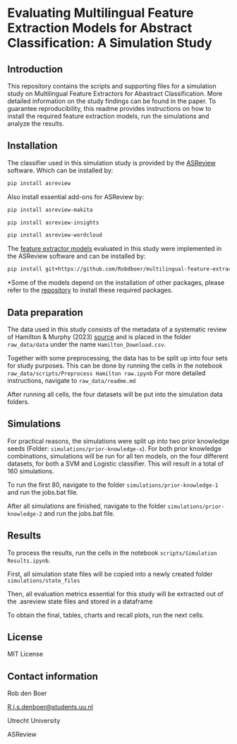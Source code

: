 # Evaluating Multilingual Feature Extraction Models for Abstract Classification: A Simulation Study

## Introduction

This repository contains the scripts and supporting files for a simulation study on Multilingual Feature Extractors for Abastract Classification. More detailed information on the study findings can be found in the paper. To guarantee reproducibility, this readme provides instructions on how to install the required feature extraction models, run the simulations and analyze the results.


## Installation

The classifier used in this simulation study is provided by the [ASReview](https://github.com/asreview) software. Which can be installed by:

```bash
pip install asreview
```

Also install essential add-ons for ASReview by:

```bash
pip install asreview-makita

pip install asreview-insights

pip install asreview-wordcloud
```

The [feature extractor models](https://github.com/Robdboer/Multilingual-Feature-Extractors) evaluated in this study were implemented in the ASReview software and can be installed by:

```bash
pip install git+https://github.com/Robdboer/multilingual-feature-extractors.git
```

*Some of the models depend on the installation of other packages, please refer to the [repository](https://github.com/Robdboer/Multilingual-Feature-Extractors) to install these required packages.

## Data preparation

The data used in this study consists of the metadata of a systematic review of Hamilton & Murphy (2023) [source](https://osf.io/3u982/) and is placed in the folder `raw_data/data` under the name `Hamilton_Download.csv`.

Together with some preprocessing, the data has to be split up into four sets for study purposes. This can be done by running the cells in the notebook  `raw_data/scripts/Preprocess Hamilton raw.ipynb`
For more detailed instructions, navigate to `raw_data/readme.md`


After running all cells, the four datasets will be put into the simulation data folders.


## Simulations

For practical reasons, the simulations were split up into two prior knowledge seeds (Folder: `simulations/prior-knowledge-x`). For both prior knowledge combinations, simulations will be run for all ten models, on the four different datasets, for both a SVM and Logistic classifier. This will result in a total of 160 simulations.

To run the first 80, navigate to the folder `simulations/prior-knowledge-1` and run the jobs.bat file.

After all simulations are finished, navigate to the folder `simulations/prior-knowledge-2` and run the jobs.bat file.


## Results

To process the results, run the cells in the notebook `scripts/Simulation Results.ipynb`.

First, all simulation state files will be copied into a newly created folder `simulations/state_files`

Then, all evaluation metrics essential for this study will be extracted out of the .asreview state files and stored in a dataframe

To obtain the final, tables, charts and recall plots, run the next cells.


## License

MIT License

## Contact information
Rob den Boer

R.j.s.denboer@students.uu.nl

Utrecht University

ASReview
